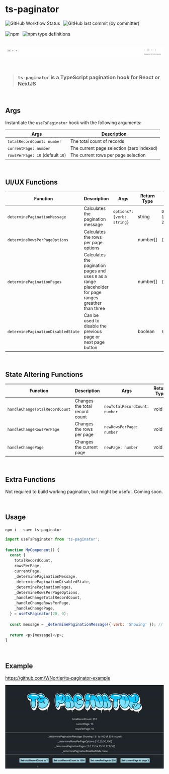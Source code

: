# ts-paginator

<div style="display: flex">    
  <img style="margin-right: 10px" alt="GitHub Workflow Status" src="https://img.shields.io/github/actions/workflow/status/wnortier/ts-paginator/pipeline.yml">
  <img style="margin-right: 10px" alt="GitHub last commit (by committer)" src="https://img.shields.io/github/last-commit/wnortier/ts-paginator">
</div>

<br />

<div style="display: flex">
    <img style="margin-right: 10px" alt="npm" src="https://img.shields.io/npm/v/ts-pagination">
    <img style="margin-right: 10px" alt="npm type definitions" src="https://img.shields.io/npm/types/ts-paginator">
</div>

<br />

![ts-paginator](./assets/Screenshot%202023-03-17%20at%2012.27.49.png)

<br />

> ### `ts-paginator` is a TypeScript pagination hook for React or NextJS

<br />

## Args

Instantiate the `useTsPaginator` hook with the following arguments:

| Args                             | Description                               |
| -------------------------------- | ----------------------------------------- |
| `totalRecordCount: number`       | The total count of records                |
| `currentPage: number`            | The current page selection (zero indexed) |
| `rowsPerPage: 10` (default `10`) | The current rows per page selection       |

<br />

## UI/UX Functions

| Function                           | Description                                                                                             | Args                       | Return Type | Example Returns                    |
| ---------------------------------- | ------------------------------------------------------------------------------------------------------- | -------------------------- | ----------- | ---------------------------------- |
| `determinePaginationMessage`       | Calculates the pagination message                                                                       | `options?: {verb: string}` | string      | `Displaying 1 to 10 of 20 records` |
| `determineRowsPerPageOptions`      | Calculates the rows per page options                                                                    |                            | number[]    | `[10]`                             |
| `determinePaginationPages`         | Calculates the pagination pages and uses `0` as a range placeholder for page ranges greather than three |                            | number[]    | `[1, 2]`                           |
| `determinePaginationDisabledState` | Can be used to disable the previous page or next page button                                            |                            | boolean     | `true`                             |

<br />

## State Altering Functions

| Function                       | Description                    | Args                          | Return Type |
| ------------------------------ | ------------------------------ | ----------------------------- | ----------- |
| `handleChangeTotalRecordCount` | Changes the total record count | `newTotalRecordCount: number` | void        |
| `handleChangeRowsPerPage`      | Changes the rows per page      | `newRowsPerPage: number`      | void        |
| `handleChangePage`             | Changes the current page       | `newPage: number`             | void        |

<br />

## Extra Functions

Not required to build working pagination, but might be useful. Coming soon.

<br />

## Usage

`npm i --save ts-paginator`

```js
import useTsPaginator from 'ts-paginator';

function MyComponent() {
  const {
    totalRecordCount,
    rowsPerPage,
    currentPage,
    _determinePaginationMessage,
    _determinePaginationDisabledState,
    _determinePaginationPages,
    _determineRowsPerPageOptions,
    _handleChangeTotalRecordCount,
    _handleChangeRowsPerPage,
    _handleChangePage,
  } = useTsPaginator(20, 0);

  const message = _determinePaginationMessage({ verb: 'Showing' }); // Showing 1 to 10 of 20 records

  return <p>{message}</p>;
}
```

<br />

## Example

https://github.com/WNortier/ts-paginator-example

![ts-paginator-example](./assets/ts-paginator.gif)

